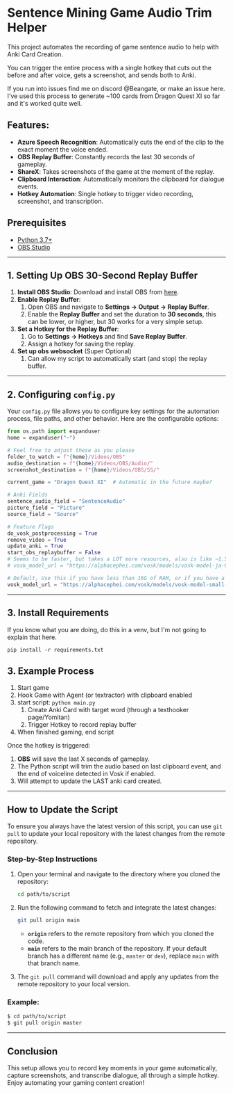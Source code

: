 # Sentence Mining Game Audio Trim Helper

This project automates the recording of game sentence audio to help with Anki Card Creation. 

You can trigger the entire process with a single hotkey that cuts out the before and after voice, gets a screenshot, and sends both to Anki.


If you run into issues find me on discord @Beangate, or make an issue here. I've used this process to generate ~100 cards from Dragon Quest XI so far and it's worked quite well.


## Features:
- **Azure Speech Recognition**: Automatically cuts the end of the clip to the exact moment the voice ended.
- **OBS Replay Buffer**: Constantly records the last 30 seconds of gameplay.
- **ShareX**: Takes screenshots of the game at the moment of the replay.
- **Clipboard Interaction**: Automatically monitors the clipboard for dialogue events.
- **Hotkey Automation**: Single hotkey to trigger video recording, screenshot, and transcription.

## Prerequisites

- [Python 3.7+](https://www.python.org/downloads/)
- [OBS Studio](https://obsproject.com/)

---

## 1. Setting Up OBS 30-Second Replay Buffer

1. **Install OBS Studio**: Download and install OBS from [here](https://obsproject.com/).
2. **Enable Replay Buffer**:
   1. Open OBS and navigate to **Settings → Output → Replay Buffer**.
   2. Enable the **Replay Buffer** and set the duration to **30 seconds**, this can be lower, or higher, but 30 works for a very simple setup.
3. **Set a Hotkey for the Replay Buffer**:
   1. Go to **Settings → Hotkeys** and find **Save Replay Buffer**.
   2. Assign a hotkey for saving the replay.
4. **Set up obs websocket** (Super Optional)
    1. Can allow my script to automatically start (and stop) the replay buffer.

---

## 2. Configuring `config.py`

Your `config.py` file allows you to configure key settings for the automation process, file paths, and other behavior. Here are the configurable options:

```python
from os.path import expanduser
home = expanduser("~")

# Feel free to adjust these as you please
folder_to_watch = f"{home}/Videos/OBS"
audio_destination = f"{home}/Videos/OBS/Audio/"
screenshot_destination = f"{home}/Videos/OBS/SS/"

current_game = "Dragon Quest XI"  # Automatic in the future maybe?

# Anki Fields
sentence_audio_field = "SentenceAudio"
picture_field = "Picture"
source_field = "Source"

# Feature Flags
do_vosk_postprocessing = True
remove_video = True
update_anki = True
start_obs_replaybuffer = False
# Seems to be faster, but takes a LOT more resources, also is like ~1.5G, If you have a badass PC, go for it
# vosk_model_url = "https://alphacephei.com/vosk/models/vosk-model-ja-0.22.zip"

# Default, Use this if you have less than 16G of RAM, or if you have a weaker PC
vosk_model_url = "https://alphacephei.com/vosk/models/vosk-model-small-ja-0.22.zip"
```

---

## 3. Install Requirements

If you know what you are doing, do this in a venv, but I'm not going to explain that here.

`pip install -r requirements.txt`

## 3. Example Process

1. Start game
2. Hook Game with Agent (or textractor) with clipboard enabled
3. start script: `python main.py`
   1. Create Anki Card with target word (through a texthooker page/Yomitan)
   2. Trigger Hotkey to record replay buffer
4. When finished gaming, end script

Once the hotkey is triggered:
1. **OBS** will save the last X seconds of gameplay.
2. The Python script will trim the audio based on last clipboard event, and the end of voiceline detected in Vosk if enabled.
3. Will attempt to update the LAST anki card created.

---

## How to Update the Script

To ensure you always have the latest version of this script, you can use `git pull` to update your local repository with the latest changes from the remote repository.

### Step-by-Step Instructions

1. Open your terminal and navigate to the directory where you cloned the repository:
    ```bash
    cd path/to/script
    ```

2. Run the following command to fetch and integrate the latest changes:
    ```bash
    git pull origin main
    ```

    - **`origin`** refers to the remote repository from which you cloned the code.
    - **`main`** refers to the main branch of the repository. If your default branch has a different name (e.g., `master` or `dev`), replace `main` with that branch name.

3. The `git pull` command will download and apply any updates from the remote repository to your local version.

### Example:

```bash
$ cd path/to/script
$ git pull origin master
```

---

## Conclusion

This setup allows you to record key moments in your game automatically, capture screenshots, and transcribe dialogue, all through a simple hotkey. Enjoy automating your gaming content creation!
